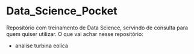 # Data_Science_Pocket
 Repositório com treinamento de Data Science, servindo de consulta para quem quiser utilizar.
O que vai achar nesse repositório:

- analise turbina eolica
